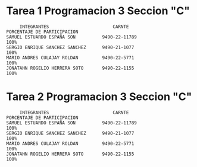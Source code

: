 # Tarea 1   Programacion 3    Seccion "C"
         INTEGRANTES                        CARNTE                PORCENTAJE DE PARTICIPACION
    SAMUEL ESTUARDO ESPAÑA SON          9490-22-11789                      100%      
    SERGIO ENRIQUE SANCHEZ SANCHEZ      9490-21-1077                       100%
    MARIO ANDRES CULAJAY ROLDAN         9490-22-5771                       100%
    JONATAHN ROGELIO HERRERA SOTO       9490-22-1155                       100%
# Tarea 2   Programacion 3    Seccion "C"
         INTEGRANTES                        CARNTE                PORCENTAJE DE PARTICIPACION
    SAMUEL ESTUARDO ESPAÑA SON          9490-22-11789                      100%      
    SERGIO ENRIQUE SANCHEZ SANCHEZ      9490-21-1077                       100%
    MARIO ANDRES CULAJAY ROLDAN         9490-22-5771                       100%
    JONATAHN ROGELIO HERRERA SOTO       9490-22-1155                       100%
